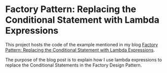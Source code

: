 # Factory Pattern: Replacing the Conditional Statement with Lambda Expressions

This project hosts the code of the example mentioned in my blog [Factory Pattern: Replacing the Conditional Statement with Lambda Expressions](http://ahmadatwi.me/2019/04/16/factory-pattern-replacing-the-conditional-statement-with-lambda-expressions/). 

The purpose of the blog post is to explain how I use lambda expressions to replace the Conditional Statements in the Factory Design Pattern.
